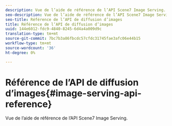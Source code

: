 ```yaml
---
description: Vue de l’aide de référence de l’API Scene7 Image Serving.
seo-description: Vue de l’aide de référence de l’API Scene7 Image Serving.
seo-title: Référence de l’API de diffusion d’images
title: Référence de l’API de diffusion d’images
uuid: 144e6012-fdc9-4840-8245-6d4a4a009d9c
translation-type: tm+mt
source-git-commit: 7bc7b3a86fbcdc57cfdc31745fae3afc06e44b15
workflow-type: tm+mt
source-wordcount: '36'
ht-degree: 0%

---
```



# Référence de l’API de diffusion d’images{#image-serving-api-reference}

Vue de l’aide de référence de l’API Scene7 Image Serving.

